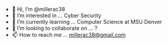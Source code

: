 - 👋 Hi, I’m @millerac38
- 👀 I’m interested in ... Cyber Security
- 🌱 I’m currently learning ... Computer Science at MSU Denver
- 💞️ I’m looking to collaborate on ... ?
- 📫 How to reach me ... millerac38@gmail.com

<!---
millerac38/millerac38 is a ✨ special ✨ repository because its `README.md` (this file) appears on your GitHub profile.
You can click the Preview link to take a look at your changes.
--->
